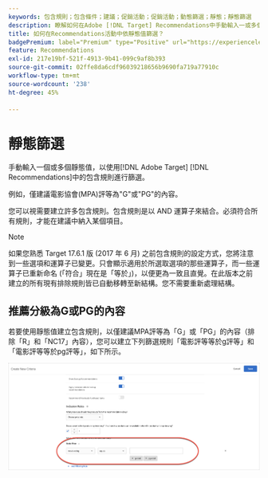 ```yaml
---
keywords: 包含規則；包含條件；建議；促銷活動；促銷活動；動態篩選；靜態；靜態篩選
description: 瞭解如何在Adobe [!DNL Target] Recommendations中手動輸入一或多個靜態值，以使用包含規則進行篩選。
title: 如何在Recommendations活動中依靜態值篩選？
badgePremium: label="Premium" type="Positive" url="https://experienceleague.adobe.com/docs/target/using/introduction/intro.html?lang=zh-Hant#premium newtab=true" tooltip="檢視Target Premium包含的內容。"
feature: Recommendations
exl-id: 217e19bf-521f-4913-9b41-099c9af8b393
source-git-commit: 02ffe8da6cdf96039218656b9690fa719a77910c
workflow-type: tm+mt
source-wordcount: '238'
ht-degree: 45%

---
```


# 靜態篩選

手動輸入一個或多個靜態值，以使用[!DNL Adobe Target] [!DNL Recommendations]中的包含規則進行篩選。

例如，僅建議電影協會(MPA)評等為&quot;G&quot;或&quot;PG&quot;的內容。

您可以視需要建立許多包含規則。包含規則是以 AND 運算子來結合。必須符合所有規則，才能在建議中納入某個項目。

>[!NOTE]
>
>如果您熟悉 Target 17.6.1 版 (2017 年 6 月) 之前包含規則的設定方式，您將注意到一些選項和運算子已變更。只會顯示適用於所選取選項的那些運算子，而一些運算子已重新命名 (「符合」現在是「等於」)，以便更為一致且直覺。在此版本之前建立的所有現有排除規則皆已自動移轉至新結構。您不需要重新處理結構。

## 推薦分級為G或PG的內容

若要使用靜態值建立包含規則，以僅建議MPA評等為「G」或「PG」的內容（排除「R」和「NC17」內容），您可以建立下列篩選規則「電影評等等於g評等」和「電影評等等於pg評等」，如下所示。

![電影分級範例](/help/main/c-recommendations/c-algorithms/assets/movies.png)
